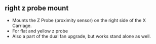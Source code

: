 ## right z probe mount
- Mounts the Z Probe (proximity sensor) on the right side of the X Carriage.
- For flat and yellow z probe
- Also a part of the dual fan upgrade, but works stand alone as well. 